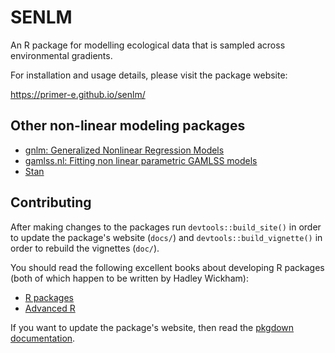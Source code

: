 # SENLM

An R package for modelling ecological data that is sampled across environmental gradients.

For installation and usage details, please visit the package website:

  https://primer-e.github.io/senlm/
  
## Other non-linear modeling packages

  - [gnlm: Generalized Nonlinear Regression Models](https://cran.r-project.org/web/packages/gnlm/index.html)
  - [gamlss.nl: Fitting non linear parametric GAMLSS models](https://cran.r-project.org/web/packages/gamlss.nl/index.html)
  - [Stan](https://mc-stan.org/)

## Contributing

After making changes to the packages run `devtools::build_site()`
in order to update the package's website (`docs/`) and 
`devtools::build_vignette()` in order to rebuild the vignettes (`doc/`).

You should read the following excellent books about developing R packages
(both of which happen to be written by Hadley Wickham):

  - [R packages](http://r-pkgs.had.co.nz/)
  - [Advanced R](https://adv-r.hadley.nz/)
  
If you want to update the package's website, then read the [pkgdown documentation](https://pkgdown.r-lib.org/).
